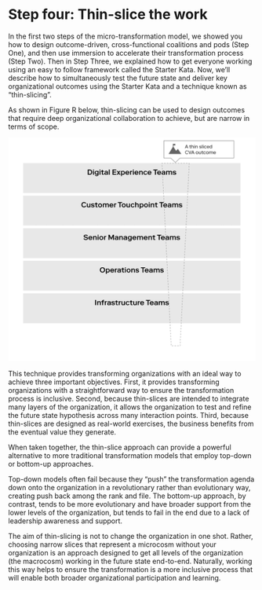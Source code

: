 # Step four: Thin-slice the work

In the first two steps of the micro-transformation model, we showed you how to design outcome-driven, cross-functional coalitions and pods \(Step One\), and then use immersion to accelerate their transformation process \(Step Two\). Then in Step Three, we explained how to get everyone working using an easy to follow framework called the Starter Kata. Now, we’ll describe how to simultaneously test the future state and deliver key organizational outcomes using the Starter Kata and a technique known as “thin-slicing”.

As shown in Figure R below, thin-slicing can be used to design outcomes that require deep organizational collaboration to achieve, but are narrow in terms of scope.

![Figure R: Example of a thinly-sliced transformational outcome](../.gitbook/assets/0%20%2813%29.png)

This technique provides transforming organizations with an ideal way to achieve three important objectives. First, it provides transforming organizations with a straightforward way to ensure the transformation process is inclusive. Second, because thin-slices are intended to integrate many layers of the organization, it allows the organization to test and refine the future state hypothesis across many interaction points. Third, because thin-slices are designed as real-world exercises, the business benefits from the eventual value they generate.

When taken together, the thin-slice approach can provide a powerful alternative to more traditional transformation models that employ top-down or bottom-up approaches.

Top-down models often fail because they “push” the transformation agenda down onto the organization in a revolutionary rather than evolutionary way, creating push back among the rank and file. The bottom-up approach, by contrast, tends to be more evolutionary and have broader support from the lower levels of the organization, but tends to fail in the end due to a lack of leadership awareness and support.

The aim of thin-slicing is not to change the organization in one shot. Rather, choosing narrow slices that represent a microcosm without your organization is an approach designed to get all levels of the organization \(the macrocosm\) working in the future state end-to-end. Naturally, working this way helps to ensure the transformation is a more inclusive process that will enable both broader organizational participation and learning.

